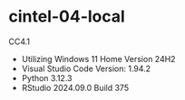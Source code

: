 # cintel-04-local
CC4.1

- Utilizing Windows 11 Home Version 24H2 
- Visual Studio Code Version: 1.94.2
- Python 3.12.3
- RStudio 2024.09.0 Build 375
